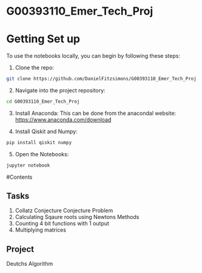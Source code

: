 # G00393110_Emer_Tech_Proj

# Getting Set up
To use the notebooks locally, you can begin by following these steps: 

1. Clone the repo:
```bash
git clone https://github.com/DanielFitzsimons/G00393110_Emer_Tech_Proj
```

2. Navigate into the project repository:
```bash
cd G00393110_Emer_Tech_Proj
```

3. Install Anaconda: 
This can be done from the anacondal website: https://www.anaconda.com/download

4. Install Qiskit and Numpy:
```bash
pip install qiskit numpy
```
5. Open the Notebooks:
```bash
jupyter notebook
```
#Contents
## Tasks
1. Collatz Conjecture Conjecture Problem
2.  Calculating Sqaure roots using Newtons Methods
3.  Counting 4 bit functions with 1 output
4.  Multiplying matrices

## Project
Deutchs Algorithm
